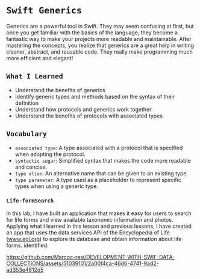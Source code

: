 # `Swift Generics`

Generics are a powerful tool in Swift. They may seem confusing at first, but once you get familiar with the basics of the language, they become a fantastic way to make your projects more readable and maintainable. After mastering the concepts, you realize that generics are a great help in writing cleaner, abstract, and reusable code. They really make programming much more efficient and elegant!

## `What I Learned`

- Understand the benefits of generics
- Identify generic types and methods based on the syntax of their definition
- Understand how protocols and generics work together
- Understand the benefits of protocols with associated types


## `Vocabulary`
- `associated type`: A type associated with a protocol that is specified when adopting the protocol.
- `syntactic sugar`: Simplified syntax that makes the code more readable and concise.
- `type alias`: An alternative name that can be given to an existing type.
- `type parameter`: A type used as a placeholder to represent specific types when using a generic type.

### `Life-formSearch`

In this lab, I have built an application that makes it easy for users to search for life forms and view available taxonomic information and photos. Applying what I learned in this lesson and previous lessons, I have created an app that uses the data services API of the Encyclopedia of Life (www.eol.org) to explore its database and obtain information about life forms. identified.

https://github.com/Marcoc-rasi/DEVELOPMENT-WITH-SWIF-DATA-COLLECTIONS/assets/51039101/2a00f4ca-46d6-4741-9ad2-ad353e4812d5

